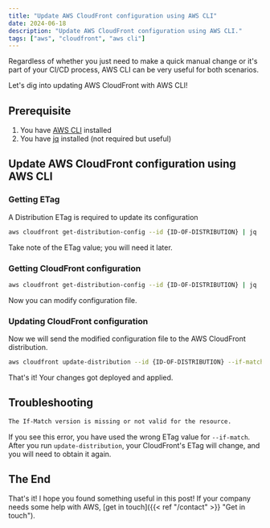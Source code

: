 ```yaml
---
title: "Update AWS CloudFront configuration using AWS CLI"
date: 2024-06-18
description: "Update AWS CloudFront configuration using AWS CLI."
tags: ["aws", "cloudfront", "aws cli"]
---
```


Regardless of whether you just need to make a quick manual change or it's part of your CI/CD process, AWS CLI can be very useful for both scenarios.

Let's dig into updating AWS CloudFront with AWS CLI!

## Prerequisite
1. You have [AWS CLI](https://aws.amazon.com/cli/) installed
2. You have [jq](https://jqlang.github.io/jq/) installed (not required but useful)

## Update AWS CloudFront configuration using AWS CLI

### Getting ETag
A Distribution ETag is required to update its configuration

```Bash
aws cloudfront get-distribution-config --id {ID-OF-DISTRIBUTION} | jq '. | .ETag'
```

Take note of the ETag value; you will need it later.

### Getting CloudFront configuration

```Bash
aws cloudfront get-distribution-config --id {ID-OF-DISTRIBUTION} | jq '. | .DistributionConfig' > /tmp/cloudfront-{ID-OF-DISTRIBUTION}
```

Now you can modify configuration file.

### Updating CloudFront configuration
Now we will send the modified configuration file to the AWS CloudFront distribution.

```Bash
aws cloudfront update-distribution --id {ID-OF-DISTRIBUTION} --if-match {ETag-value} --distribution-config file:///tmp/cloudfront-{ID-OF-DISTRIBUTION}
```

That's it! Your changes got deployed and applied.

## Troubleshooting 

```Bash
The If-Match version is missing or not valid for the resource.
```

If you see this error, you have used the wrong ETag value for `--if-match`. After you run `update-distribution`, your CloudFront's ETag will change, and you will need to obtain it again.

## The End
That's it! I hope you found something useful in this post! If your company needs some help with AWS, [get in touch]({{< ref "/contact" >}} "Get in touch").
